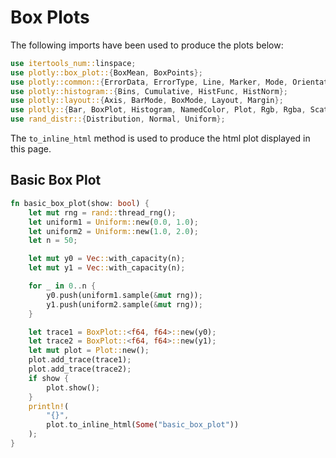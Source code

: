 # Box Plots

The following imports have been used to produce the plots below:

```rust
use itertools_num::linspace;
use plotly::box_plot::{BoxMean, BoxPoints};
use plotly::common::{ErrorData, ErrorType, Line, Marker, Mode, Orientation, Title};
use plotly::histogram::{Bins, Cumulative, HistFunc, HistNorm};
use plotly::layout::{Axis, BarMode, BoxMode, Layout, Margin};
use plotly::{Bar, BoxPlot, Histogram, NamedColor, Plot, Rgb, Rgba, Scatter};
use rand_distr::{Distribution, Normal, Uniform};

```

The `to_inline_html` method is used to produce the html plot displayed in this page.


## Basic Box Plot
```rust
fn basic_box_plot(show: bool) {
    let mut rng = rand::thread_rng();
    let uniform1 = Uniform::new(0.0, 1.0);
    let uniform2 = Uniform::new(1.0, 2.0);
    let n = 50;

    let mut y0 = Vec::with_capacity(n);
    let mut y1 = Vec::with_capacity(n);

    for _ in 0..n {
        y0.push(uniform1.sample(&mut rng));
        y1.push(uniform2.sample(&mut rng));
    }

    let trace1 = BoxPlot::<f64, f64>::new(y0);
    let trace2 = BoxPlot::<f64, f64>::new(y1);
    let mut plot = Plot::new();
    plot.add_trace(trace1);
    plot.add_trace(trace2);
    if show {
        plot.show();
    }
    println!(
        "{}",
        plot.to_inline_html(Some("basic_box_plot"))
    );
}
```
<div id="basic_box_plot" class="plotly-graph-div" style="height:100%; width:100%;"></div>
<script type="text/javascript">
    window.PLOTLYENV=window.PLOTLYENV || {};
    if (document.getElementById("basic_box_plot")) {
        var d3 = Plotly.d3;
        var image_element= d3.select('#image-export');
        var trace_0 = {"type":"box","y":[0.7441478716488275,0.29492977275975996,0.4661219145945985,0.7467745837130171,0.048981397036707675,0.6968833236522831,0.23603851583841862,0.8828492816581941,0.4275715709419532,0.826398133787096,0.3282497245688467,0.7801777043226172,0.6012063459926584,0.37920517970996026,0.5913412321671672,0.7821716575348987,0.759110819157113,0.2015123763655462,0.7070085984103462,0.1375916565735884,0.6874603871391909,0.23218384956472393,0.08335409861042553,0.17192708006127888,0.5421042498135138,0.20775053729576443,0.49439971622834955,0.9697569611658263,0.5286742361845109,0.726262119876002,0.7134314227947989,0.6391494487540905,0.7073177289633803,0.3134388763369511,0.6708494351284855,0.274662838247671,0.33846880142456026,0.12110210121537857,0.23523299409558973,0.28136662907779675,0.42770230415161414,0.8899546895988206,0.060835962260958665,0.6735681177445643,0.018346315116238188,0.7524678344212699,0.27045398306301016,0.6171004283217398,0.26744182757421164,0.8678205229567235]};
var trace_1 = {"type":"box","y":[1.2721670212396667,1.1217517528058318,1.563229138987817,1.4699019059642213,1.3321623879720104,1.6825329904541326,1.2916982407639115,1.9965787515227265,1.1988073582763934,1.4878224754852114,1.1499841877655193,1.649420370804405,1.02650078649653,1.9900391713960166,1.1587963507021748,1.5931058656417048,1.3654127337027322,1.239395884164585,1.5781517576154735,1.8572881872572888,1.6395022739221277,1.2971957357393413,1.2429560408264473,1.5360205747905589,1.1635259416565347,1.4948990774938895,1.9391927298762046,1.0941812150629873,1.3999065267223414,1.8937317581189475,1.8026796767118602,1.3255622293347185,1.9188658460283456,1.406736275250495,1.225078499818978,1.552271752783139,1.0717862560536247,1.76737618176689,1.3300762834432949,1.485315034289464,1.698660403613416,1.8643748321993958,1.7330375575684676,1.5710003984966103,1.9531516449008532,1.8313600538379835,1.8966381805201866,1.0026964137630205,1.1896402604230165,1.3004257228484553]};
var data = [trace_0,trace_1];
var layout = {};
        Plotly.newPlot('basic_box_plot', data, layout, {"responsive": true});
    };
</script>


## Box Plot that Displays the Underlying Data
```rust
fn box_plot_that_displays_the_underlying_data(show: bool) {
    let trace1 = BoxPlot::new(vec![0, 1, 1, 2, 3, 5, 8, 13, 21])
        .box_points(BoxPoints::All)
        .jitter(0.3)
        .point_pos(-1.8);
    let mut plot = Plot::new();
    plot.add_trace(trace1);
    if show {
        plot.show();
    }
    println!(
        "{}",
        plot.to_inline_html(Some("box_plot_that_displays_the_underlying_data"))
    );
}

```
<div id="box_plot_that_displays_the_underlying_data" class="plotly-graph-div" style="height:100%; width:100%;"></div>
<script type="text/javascript">
    window.PLOTLYENV=window.PLOTLYENV || {};
    if (document.getElementById("box_plot_that_displays_the_underlying_data")) {
        var d3 = Plotly.d3;
        var image_element= d3.select('#image-export');
        var trace_0 = {"type":"box","y":[0,1,1,2,3,5,8,13,21],"boxpoints":"all","pointpos":-1.8,"jitter":0.3};
var data = [trace_0];
var layout = {};
        Plotly.newPlot('box_plot_that_displays_the_underlying_data', data, layout, {"responsive": true});
    };
</script>


## Horizontal Box Plot
```rust
fn horizontal_box_plot(show: bool) {
    let trace1 = BoxPlot::new(vec![1, 2, 3, 4, 4, 4, 8, 9, 10]).name("Set 1");
    let trace2 = BoxPlot::new(vec![2, 3, 3, 3, 3, 5, 6, 6, 7]).name("Set 2");

    let mut plot = Plot::new();
    plot.add_trace(trace1);
    plot.add_trace(trace2);
    if show {
        plot.show();
    }
    println!(
        "{}",
        plot.to_inline_html(Some("horizontal_box_plot"))
    );
}
```
<div id="horizontal_box_plot" class="plotly-graph-div" style="height:100%; width:100%;"></div>
<script type="text/javascript">
    window.PLOTLYENV=window.PLOTLYENV || {};
    if (document.getElementById("horizontal_box_plot")) {
        var d3 = Plotly.d3;
        var image_element= d3.select('#image-export');
        var trace_0 = {"type":"box","y":[1,2,3,4,4,4,8,9,10],"name":"Set 1"};
var trace_1 = {"type":"box","y":[2,3,3,3,3,5,6,6,7],"name":"Set 2"};
var data = [trace_0,trace_1];
var layout = {};
        Plotly.newPlot('horizontal_box_plot', data, layout, {"responsive": true});
    };
</script>


## Grouped Box Plot
```rust
fn grouped_box_plot(show: bool) {
    let x = vec![
        "day 1", "day 1", "day 1", "day 1", "day 1", "day 1", "day 2", "day 2", "day 2", "day 2",
        "day 2", "day 2",
    ];

    let trace1 = BoxPlot::new_xy(
        x.clone(),
        vec![0.2, 0.2, 0.6, 1.0, 0.5, 0.4, 0.2, 0.7, 0.9, 0.1, 0.5, 0.3],
    );
    let trace2 = BoxPlot::new_xy(
        x.clone(),
        vec![0.6, 0.7, 0.3, 0.6, 0.0, 0.5, 0.7, 0.9, 0.5, 0.8, 0.7, 0.2],
    );
    let trace3 = BoxPlot::new_xy(
        x.clone(),
        vec![0.1, 0.3, 0.1, 0.9, 0.6, 0.6, 0.9, 1.0, 0.3, 0.6, 0.8, 0.5],
    );

    let mut plot = Plot::new();
    plot.add_trace(trace1);
    plot.add_trace(trace2);
    plot.add_trace(trace3);

    let layout = Layout::new()
        .y_axis(
            Axis::new()
                .title(Title::new("normalized moisture"))
                .zero_line(false),
        )
        .box_mode(BoxMode::Group);

    plot.set_layout(layout);
    if show {
        plot.show();
    }
    println!(
        "{}",
        plot.to_inline_html(Some("grouped_box_plot"))
    );
}
```
<div id="grouped_box_plot" class="plotly-graph-div" style="height:100%; width:100%;"></div>
<script type="text/javascript">
    window.PLOTLYENV=window.PLOTLYENV || {};
    if (document.getElementById("grouped_box_plot")) {
        var d3 = Plotly.d3;
        var image_element= d3.select('#image-export');
        var trace_0 = {"type":"box","x":["day 1","day 1","day 1","day 1","day 1","day 1","day 2","day 2","day 2","day 2","day 2","day 2"],"y":[0.2,0.2,0.6,1.0,0.5,0.4,0.2,0.7,0.9,0.1,0.5,0.3]};
var trace_1 = {"type":"box","x":["day 1","day 1","day 1","day 1","day 1","day 1","day 2","day 2","day 2","day 2","day 2","day 2"],"y":[0.6,0.7,0.3,0.6,0.0,0.5,0.7,0.9,0.5,0.8,0.7,0.2]};
var trace_2 = {"type":"box","x":["day 1","day 1","day 1","day 1","day 1","day 1","day 2","day 2","day 2","day 2","day 2","day 2"],"y":[0.1,0.3,0.1,0.9,0.6,0.6,0.9,1.0,0.3,0.6,0.8,0.5]};
var data = [trace_0,trace_1,trace_2];
var layout = {"yaxis":{"title":{"text":"normalized moisture"},"zeroline":false},"boxmode":"group"};
        Plotly.newPlot('grouped_box_plot', data, layout, {"responsive": true});
    };
</script>


## Box Plot Styling Outliers
```rust
fn box_plot_styling_outliers(show: bool) {
    let y = vec![
        0.75, 5.25, 5.5, 6.0, 6.2, 6.6, 6.80, 7.0, 7.2, 7.5, 7.5, 7.75, 8.15, 8.15, 8.65, 8.93,
        9.2, 9.5, 10.0, 10.25, 11.5, 12.0, 16.0, 20.90, 22.3, 23.25,
    ];
    let trace1 = BoxPlot::new(y.clone())
        .name("All Points")
        .jitter(0.3)
        .point_pos(-1.8)
        .marker(Marker::new().color(Rgb::new(7, 40, 89)))
        .box_points(BoxPoints::All);
    let trace2 = BoxPlot::new(y.clone())
        .name("Only Whiskers")
        .marker(Marker::new().color(Rgb::new(9, 56, 125)))
        .box_points(BoxPoints::False);
    let trace3 = BoxPlot::new(y.clone())
        .name("Suspected Outlier")
        .marker(
            Marker::new()
                .color(Rgb::new(8, 81, 156))
                .outlier_color(Rgba::new(219, 64, 82, 0.6))
                .line(
                    Line::new()
                        .outlier_color(Rgba::new(219, 64, 82, 1.0))
                        .outlier_width(2),
                ),
        )
        .box_points(BoxPoints::SuspectedOutliers);
    let trace4 = BoxPlot::new(y.clone())
        .name("Whiskers and Outliers")
        .marker(Marker::new().color(Rgb::new(107, 174, 214)))
        .box_points(BoxPoints::Outliers);

    let layout = Layout::new().title(Title::new("Box Plot Styling Outliers"));

    let mut plot = Plot::new();
    plot.set_layout(layout);
    plot.add_trace(trace1);
    plot.add_trace(trace2);
    plot.add_trace(trace3);
    plot.add_trace(trace4);
    if show {
        plot.show();
    }
    println!(
        "{}",
        plot.to_inline_html(Some("box_plot_styling_outliers"))
    );
}
```
<div id="box_plot_styling_outliers" class="plotly-graph-div" style="height:100%; width:100%;"></div>
<script type="text/javascript">
    window.PLOTLYENV=window.PLOTLYENV || {};
    if (document.getElementById("box_plot_styling_outliers")) {
        var d3 = Plotly.d3;
        var image_element= d3.select('#image-export');
        var trace_0 = {"type":"box","y":[0.75,5.25,5.5,6.0,6.2,6.6,6.8,7.0,7.2,7.5,7.5,7.75,8.15,8.15,8.65,8.93,9.2,9.5,10.0,10.25,11.5,12.0,16.0,20.9,22.3,23.25],"name":"All Points","marker":{"color":"rgb(7, 40, 89)"},"boxpoints":"all","pointpos":-1.8,"jitter":0.3};
var trace_1 = {"type":"box","y":[0.75,5.25,5.5,6.0,6.2,6.6,6.8,7.0,7.2,7.5,7.5,7.75,8.15,8.15,8.65,8.93,9.2,9.5,10.0,10.25,11.5,12.0,16.0,20.9,22.3,23.25],"name":"Only Whiskers","marker":{"color":"rgb(9, 56, 125)"},"boxpoints":false};
var trace_2 = {"type":"box","y":[0.75,5.25,5.5,6.0,6.2,6.6,6.8,7.0,7.2,7.5,7.5,7.75,8.15,8.15,8.65,8.93,9.2,9.5,10.0,10.25,11.5,12.0,16.0,20.9,22.3,23.25],"name":"Suspected Outlier","marker":{"line":{"outliercolor":"rgba(219, 64, 82, 1)","outlierwidth":2},"color":"rgb(8, 81, 156)","outliercolor":"rgba(219, 64, 82, 0.6)"},"boxpoints":"suspectedoutliers"};
var trace_3 = {"type":"box","y":[0.75,5.25,5.5,6.0,6.2,6.6,6.8,7.0,7.2,7.5,7.5,7.75,8.15,8.15,8.65,8.93,9.2,9.5,10.0,10.25,11.5,12.0,16.0,20.9,22.3,23.25],"name":"Whiskers and Outliers","marker":{"color":"rgb(107, 174, 214)"},"boxpoints":"outliers"};
var data = [trace_0,trace_1,trace_2,trace_3];
var layout = {"title":{"text":"Box Plot Styling Outliers"}};
        Plotly.newPlot('box_plot_styling_outliers', data, layout, {"responsive": true});
    };
</script>


## Box Plot Styling Mean and Standard Deviation
```rust
fn box_plot_styling_mean_and_standard_deviation(show: bool) {
    let y = vec![
        2.37, 2.16, 4.82, 1.73, 1.04, 0.23, 1.32, 2.91, 0.11, 4.51, 0.51, 3.75, 1.35, 2.98, 4.50,
        0.18, 4.66, 1.30, 2.06, 1.19,
    ];

    let trace1 = BoxPlot::new(y.clone())
        .name("Only Mean")
        .marker(Marker::new().color(Rgb::new(8, 81, 156)))
        .box_mean(BoxMean::True);
    let trace2 = BoxPlot::new(y.clone())
        .name("Mean and Standard Deviation")
        .marker(Marker::new().color(Rgb::new(8, 81, 156)))
        .box_mean(BoxMean::StandardDeviation);
    let layout = Layout::new().title(Title::new("Box Plot Styling Mean and Standard Deviation"));

    let mut plot = Plot::new();
    plot.set_layout(layout);
    plot.add_trace(trace1);
    plot.add_trace(trace2);
    if show {
        plot.show();
    }
    println!(
        "{}",
        plot.to_inline_html(Some("box_plot_styling_mean_and_standard_deviation"))
    );
}
```
<div id="box_plot_styling_mean_and_standard_deviation" class="plotly-graph-div" style="height:100%; width:100%;"></div>
<script type="text/javascript">
    window.PLOTLYENV=window.PLOTLYENV || {};
    if (document.getElementById("box_plot_styling_mean_and_standard_deviation")) {
        var d3 = Plotly.d3;
        var image_element= d3.select('#image-export');
        var trace_0 = {"type":"box","y":[2.37,2.16,4.82,1.73,1.04,0.23,1.32,2.91,0.11,4.51,0.51,3.75,1.35,2.98,4.5,0.18,4.66,1.3,2.06,1.19],"name":"Only Mean","marker":{"color":"rgb(8, 81, 156)"},"boxmean":true};
var trace_1 = {"type":"box","y":[2.37,2.16,4.82,1.73,1.04,0.23,1.32,2.91,0.11,4.51,0.51,3.75,1.35,2.98,4.5,0.18,4.66,1.3,2.06,1.19],"name":"Mean and Standard Deviation","marker":{"color":"rgb(8, 81, 156)"},"boxmean":"sd"};
var data = [trace_0,trace_1];
var layout = {"title":{"text":"Box Plot Styling Mean and Standard Deviation"}};
        Plotly.newPlot('box_plot_styling_mean_and_standard_deviation', data, layout, {"responsive": true});
    };
</script>


## Grouped Horizontal Box Plot
```rust
fn grouped_horizontal_box_plot(show: bool) {
    let x = vec![
        "day 1", "day 1", "day 1", "day 1", "day 1", "day 1", "day 2", "day 2", "day 2", "day 2",
        "day 2", "day 2",
    ];

    let trace1 = BoxPlot::new_xy(
        vec![0.2, 0.2, 0.6, 1.0, 0.5, 0.4, 0.2, 0.7, 0.9, 0.1, 0.5, 0.3],
        x.clone(),
    )
        .name("Kale")
        .marker(Marker::new().color("3D9970"))
        .box_mean(BoxMean::False)
        .orientation(Orientation::Horizontal);
    let trace2 = BoxPlot::new_xy(
        vec![0.6, 0.7, 0.3, 0.6, 0.0, 0.5, 0.7, 0.9, 0.5, 0.8, 0.7, 0.2],
        x.clone(),
    )
        .name("Radishes")
        .marker(Marker::new().color("FF4136"))
        .box_mean(BoxMean::False)
        .orientation(Orientation::Horizontal);
    let trace3 = BoxPlot::new_xy(
        vec![0.1, 0.3, 0.1, 0.9, 0.6, 0.6, 0.9, 1.0, 0.3, 0.6, 0.8, 0.5],
        x.clone(),
    )
        .name("Carrots")
        .marker(Marker::new().color("FF851B"))
        .box_mean(BoxMean::False)
        .orientation(Orientation::Horizontal);

    let mut plot = Plot::new();
    plot.add_trace(trace1);
    plot.add_trace(trace2);
    plot.add_trace(trace3);

    let layout = Layout::new()
        .title(Title::new("Grouped Horizontal Box Plot"))
        .x_axis(
            Axis::new()
                .title(Title::new("normalized moisture"))
                .zero_line(false),
        )
        .box_mode(BoxMode::Group);

    plot.set_layout(layout);
    if show {
        plot.show();
    }
    println!(
        "{}",
        plot.to_inline_html(Some("grouped_horizontal_box_plot"))
    );
}
```
<div id="grouped_horizontal_box_plot" class="plotly-graph-div" style="height:100%; width:100%;"></div>
<script type="text/javascript">
    window.PLOTLYENV=window.PLOTLYENV || {};
    if (document.getElementById("grouped_horizontal_box_plot")) {
        var d3 = Plotly.d3;
        var image_element= d3.select('#image-export');
        var trace_0 = {"type":"box","x":[0.2,0.2,0.6,1.0,0.5,0.4,0.2,0.7,0.9,0.1,0.5,0.3],"y":["day 1","day 1","day 1","day 1","day 1","day 1","day 2","day 2","day 2","day 2","day 2","day 2"],"name":"Kale","orientation":"h","marker":{"color":"#3D9970"},"boxmean":false};
var trace_1 = {"type":"box","x":[0.6,0.7,0.3,0.6,0.0,0.5,0.7,0.9,0.5,0.8,0.7,0.2],"y":["day 1","day 1","day 1","day 1","day 1","day 1","day 2","day 2","day 2","day 2","day 2","day 2"],"name":"Radishes","orientation":"h","marker":{"color":"#FF4136"},"boxmean":false};
var trace_2 = {"type":"box","x":[0.1,0.3,0.1,0.9,0.6,0.6,0.9,1.0,0.3,0.6,0.8,0.5],"y":["day 1","day 1","day 1","day 1","day 1","day 1","day 2","day 2","day 2","day 2","day 2","day 2"],"name":"Carrots","orientation":"h","marker":{"color":"#FF851B"},"boxmean":false};
var data = [trace_0,trace_1,trace_2];
var layout = {"title":{"text":"Grouped Horizontal Box Plot"},"xaxis":{"title":{"text":"normalized moisture"},"zeroline":false},"boxmode":"group"};
        Plotly.newPlot('grouped_horizontal_box_plot', data, layout, {"responsive": true});
    };
</script>



## Fully Styled Box Plot
```rust
fn fully_styled_box_plot(show: bool) {
    let rnd_sample = |num, mul| -> Vec<f64> {
        let mut v: Vec<f64> = Vec::with_capacity(num);
        let mut rng = rand::thread_rng();
        let uniform = Uniform::new(0.0, mul);
        for _ in 0..num {
            v.push(uniform.sample(&mut rng));
        }
        v
    };

    let x_data = vec![
        "Carmelo<br>Anthony",
        "Dwyane<br>Wade",
        "Deron<br>Williams",
        "Brook<br>Lopez",
        "Damian<br>Lillard",
        "David<br>West",
        "Blake<br>Griffin",
        "David<br>Lee",
        "Demar<br>Derozan",
    ];
    let y_data = vec![
        rnd_sample(30, 10.0),
        rnd_sample(30, 20.0),
        rnd_sample(30, 25.0),
        rnd_sample(30, 40.0),
        rnd_sample(30, 45.0),
        rnd_sample(30, 30.0),
        rnd_sample(30, 20.0),
        rnd_sample(30, 15.0),
        rnd_sample(30, 43.0),
    ];

    let mut plot = Plot::new();
    let layout = Layout::new()
        .title(Title::new(
            "Points Scored by the Top 9 Scoring NBA Players in 2012",
        ))
        .y_axis(
            Axis::new()
                .auto_range(true)
                .show_grid(true)
                .zero_line(true)
                .dtick(5.0)
                .grid_color(Rgb::new(255, 255, 255))
                .grid_width(1)
                .zero_line_color(Rgb::new(255, 255, 255))
                .zero_line_width(2),
        )
        .margin(Margin::new().left(40).right(30).bottom(80).top(100))
        .paper_background_color(Rgb::new(243, 243, 243))
        .plot_background_color(Rgb::new(243, 243, 243))
        .show_legend(false);
    plot.set_layout(layout);

    for index in 0..x_data.len() {
        let trace = BoxPlot::new(y_data[index].clone())
            .name(x_data[index])
            .box_points(BoxPoints::All)
            .jitter(0.5)
            .whisker_width(0.2)
            .marker(Marker::new().size(6))
            .line(Line::new().width(2.0));
        plot.add_trace(trace);
    }
    if show {
        plot.show();
    }
    println!(
        "{}",
        plot.to_inline_html(Some("fully_styled_box_plot"))
    );
}
```
<div id="fully_styled_box_plot" class="plotly-graph-div" style="height:100%; width:100%;"></div>
<script type="text/javascript">
    window.PLOTLYENV=window.PLOTLYENV || {};
    if (document.getElementById("fully_styled_box_plot")) {
        var d3 = Plotly.d3;
        var image_element= d3.select('#image-export');
        var trace_0 = {"type":"box","y":[0.5935143400706155,4.615688052510336,4.610643779218757,4.326899697465021,5.791996440211489,5.7645813136221875,2.379309740455764,2.518892512042681,2.7170005554314858,6.749332668713226,9.887516912471852,7.265331505568813,9.276241954999879,2.7409115033588693,5.4827893935124905,6.730487208664757,7.315803838748041,6.635262284036139,8.510029791117919,1.5131595018808075,6.683931408320141,1.8627737223780794,8.581922639916007,6.103546367495152,8.037601252932179,3.2139064642272586,2.5283094581643595,7.334108118788832,4.154436990397037,0.7090342192515364],"name":"Carmelo<br>Anthony","marker":{"size":6},"line":{"width":2.0},"boxpoints":"all","whiskerwidth":0.2,"jitter":0.5};
var trace_1 = {"type":"box","y":[1.7682156360154444,1.3481642756056234,11.067450601796715,0.8390212895136706,17.81007577342902,8.867275131701655,5.1861707620898745,4.982030799963413,2.502066335634816,1.86704008685044,5.393878256082161,10.289689041577521,16.012961733409718,12.214584953641324,3.036630115450083,6.109565928573368,18.7686600511643,19.84627904911396,10.628152565923038,6.707715211777372,9.157214793414052,6.826525769227247,3.777044806485348,11.515508862157503,3.157129123204876,2.077107119369943,4.231345751088442,18.411202963919777,2.2695041615058464,10.194081796063292],"name":"Dwyane<br>Wade","marker":{"size":6},"line":{"width":2.0},"boxpoints":"all","whiskerwidth":0.2,"jitter":0.5};
var trace_2 = {"type":"box","y":[4.600159187088932,7.82640897029741,20.91787951911505,6.680225007889789,12.47920658322133,21.933550300433886,11.736786305701042,3.256540226369059,11.696711080110344,21.059349248641567,14.09919721434642,11.506666393283165,6.984433017814117,17.85761910585255,23.93520607297254,13.192223971374617,2.98774820111003,16.7138566510071,12.221874346581046,0.9756262175858066,3.736839522932478,21.832009943612668,23.858572747668795,15.745337711689944,14.149699255956483,3.32504560866399,3.7312420811217937,14.496257693175368,9.189445140771053,8.772654912876288],"name":"Deron<br>Williams","marker":{"size":6},"line":{"width":2.0},"boxpoints":"all","whiskerwidth":0.2,"jitter":0.5};
var trace_3 = {"type":"box","y":[25.998096585489048,15.126963647451026,36.84773298080245,6.613610374884296,12.819263495259001,18.882035591182813,14.294434159702911,27.81766344021814,29.803513119107876,24.726558362491133,8.590495578955384,8.956193685845477,21.883061258304288,12.618539958214008,35.766071234230246,11.820895107671285,17.195394709457766,32.591054065510775,6.741345112143184,28.792183317125648,4.750484341970367,0.1888076452979348,10.622387293384792,32.978368976316396,3.2845403571739062,13.020157777990597,17.81819131791309,33.9575857029105,8.055749655771463,5.234547997603309],"name":"Brook<br>Lopez","marker":{"size":6},"line":{"width":2.0},"boxpoints":"all","whiskerwidth":0.2,"jitter":0.5};
var trace_4 = {"type":"box","y":[37.86419109236146,28.67334964115528,14.278114019388093,32.856342722164825,3.6029435378641663,31.939963221331823,19.693458207544225,16.05278751279672,18.19005431039753,5.037437986931218,0.5811670501770905,28.260325499053017,24.959108894271694,37.807176168785276,17.47176192688627,34.21310692948772,10.680347278365577,11.45811245639474,44.34341599891414,5.704432902172767,38.02974359581067,20.669503032822483,7.279739943106072,29.667346060826915,39.034962407141734,38.93594749110978,16.50055507842856,29.85448361991831,32.50520500615463,25.96428912413287],"name":"Damian<br>Lillard","marker":{"size":6},"line":{"width":2.0},"boxpoints":"all","whiskerwidth":0.2,"jitter":0.5};
var trace_5 = {"type":"box","y":[23.52473273079021,15.535846175968867,21.642256106918655,9.805534747723442,11.45423945447009,4.1774563174907,24.14173423554371,8.816926269362932,3.6783276346627014,11.063089922453045,23.373177577382535,28.867111552974563,3.2028066984312287,28.245527568457554,4.108087447220711,18.026589110361765,5.087934662612518,26.281930175143614,0.18272104350828045,17.267658564680907,23.877431981335217,19.64111929133174,23.590825519348172,17.836126839933225,12.800313969514729,19.599188047188566,18.67540307168846,12.698178384583798,12.021748150465807,26.309622437764844],"name":"David<br>West","marker":{"size":6},"line":{"width":2.0},"boxpoints":"all","whiskerwidth":0.2,"jitter":0.5};
var trace_6 = {"type":"box","y":[17.363579920499205,6.313488277675843,10.127811573394485,4.458988287189167,5.344504506073746,5.025085846707871,6.203095285646305,18.287621123038065,12.287029935362712,12.358448278602738,2.2465721971568353,19.85977208959998,11.887600940009975,10.142686366102529,7.355801280233245,19.954039799940027,19.275910728719335,4.817997242054242,7.447650727661106,13.610926504320489,17.326994525575007,5.0491511255852695,13.635951845414374,10.673909207599426,4.4483952275310035,8.951918849752797,14.587171690874623,7.375207072527017,7.154812588986905,3.8426066382889124],"name":"Blake<br>Griffin","marker":{"size":6},"line":{"width":2.0},"boxpoints":"all","whiskerwidth":0.2,"jitter":0.5};
var trace_7 = {"type":"box","y":[12.696269138091786,3.1388374058942716,10.43834066900343,14.8750162969579,6.231546713506826,9.91489134208716,2.6314770277459676,1.8638235021202199,4.699377042200194,8.053452093454844,4.955769795427986,8.401639848880546,9.488148689964506,13.207029113369956,12.864568851051652,1.5437076789715765,10.96052789599658,6.7221086364779294,12.698966345959736,13.126920034768624,3.268666726526621,0.8946597857057514,2.461284421179357,6.694685907156051,11.624785830379814,12.275801086142268,1.860063571446492,5.472195387198278,2.1008185732950557,10.408437914744885],"name":"David<br>Lee","marker":{"size":6},"line":{"width":2.0},"boxpoints":"all","whiskerwidth":0.2,"jitter":0.5};
var trace_8 = {"type":"box","y":[12.822358569594897,27.96667919443002,16.341979023526257,42.93093812351294,13.880322446590853,28.79177132403798,12.368060572100305,11.92650713913392,3.811740981234818,5.949472953544888,9.81924157743332,13.375200617305605,29.73176530206266,37.1208104066369,14.320994829379973,11.577271602539271,13.217529663037078,30.37313239470977,10.136308222862933,13.036833886020448,39.88506705548082,14.583860248422493,12.945813959282374,0.5617479276588344,25.048603342464297,28.843812822647955,16.157586660271324,38.981690000677624,21.92294775405139,14.91456000947055],"name":"Demar<br>Derozan","marker":{"size":6},"line":{"width":2.0},"boxpoints":"all","whiskerwidth":0.2,"jitter":0.5};
var data = [trace_0,trace_1,trace_2,trace_3,trace_4,trace_5,trace_6,trace_7,trace_8];
var layout = {"title":{"text":"Points Scored by the Top 9 Scoring NBA Players in 2012"},"showlegend":false,"margin":{"l":40,"r":30,"t":100,"b":80},"paper_bgcolor":"rgb(243, 243, 243)","plot_bgcolor":"rgb(243, 243, 243)","yaxis":{"auto_range":true,"dtick":5.0,"showgrid":true,"gridcolor":"rgb(255, 255, 255)","gridwidth":1,"zeroline":true,"zerolinecolor":"rgb(255, 255, 255)","zerolinewidth":2}};
        Plotly.newPlot('fully_styled_box_plot', data, layout, {"responsive": true});
    };
</script>
